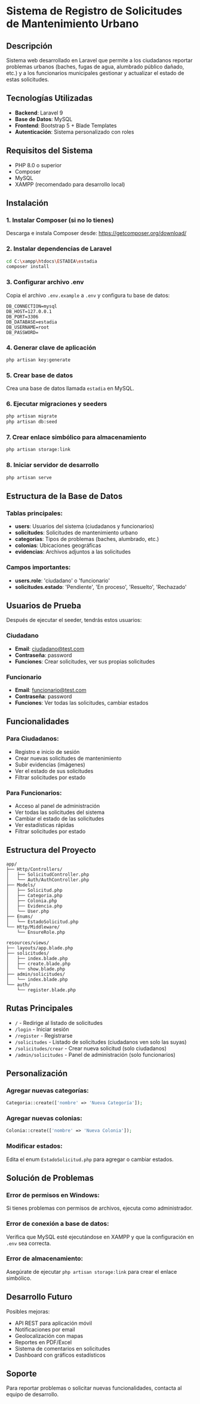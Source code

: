 # Sistema de Registro de Solicitudes de Mantenimiento Urbano

## Descripción
Sistema web desarrollado en Laravel que permite a los ciudadanos reportar problemas urbanos (baches, fugas de agua, alumbrado público dañado, etc.) y a los funcionarios municipales gestionar y actualizar el estado de estas solicitudes.

## Tecnologías Utilizadas
- **Backend**: Laravel 9
- **Base de Datos**: MySQL
- **Frontend**: Bootstrap 5 + Blade Templates
- **Autenticación**: Sistema personalizado con roles

## Requisitos del Sistema
- PHP 8.0 o superior
- Composer
- MySQL
- XAMPP (recomendado para desarrollo local)

## Instalación

### 1. Instalar Composer (si no lo tienes)
Descarga e instala Composer desde: https://getcomposer.org/download/

### 2. Instalar dependencias de Laravel
```bash
cd C:\xampp\htdocs\ESTADIA\estadia
composer install
```

### 3. Configurar archivo .env
Copia el archivo `.env.example` a `.env` y configura tu base de datos:
```env
DB_CONNECTION=mysql
DB_HOST=127.0.0.1
DB_PORT=3306
DB_DATABASE=estadia
DB_USERNAME=root
DB_PASSWORD=
```

### 4. Generar clave de aplicación
```bash
php artisan key:generate
```

### 5. Crear base de datos
Crea una base de datos llamada `estadia` en MySQL.

### 6. Ejecutar migraciones y seeders
```bash
php artisan migrate
php artisan db:seed
```

### 7. Crear enlace simbólico para almacenamiento
```bash
php artisan storage:link
```

### 8. Iniciar servidor de desarrollo
```bash
php artisan serve
```

## Estructura de la Base de Datos

### Tablas principales:
- **users**: Usuarios del sistema (ciudadanos y funcionarios)
- **solicitudes**: Solicitudes de mantenimiento urbano
- **categorias**: Tipos de problemas (baches, alumbrado, etc.)
- **colonias**: Ubicaciones geográficas
- **evidencias**: Archivos adjuntos a las solicitudes

### Campos importantes:
- **users.role**: 'ciudadano' o 'funcionario'
- **solicitudes.estado**: 'Pendiente', 'En proceso', 'Resuelto', 'Rechazado'

## Usuarios de Prueba

Después de ejecutar el seeder, tendrás estos usuarios:

### Ciudadano
- **Email**: ciudadano@test.com
- **Contraseña**: password
- **Funciones**: Crear solicitudes, ver sus propias solicitudes

### Funcionario
- **Email**: funcionario@test.com
- **Contraseña**: password
- **Funciones**: Ver todas las solicitudes, cambiar estados

## Funcionalidades

### Para Ciudadanos:
- Registro e inicio de sesión
- Crear nuevas solicitudes de mantenimiento
- Subir evidencias (imágenes)
- Ver el estado de sus solicitudes
- Filtrar solicitudes por estado

### Para Funcionarios:
- Acceso al panel de administración
- Ver todas las solicitudes del sistema
- Cambiar el estado de las solicitudes
- Ver estadísticas rápidas
- Filtrar solicitudes por estado

## Estructura del Proyecto

```
app/
├── Http/Controllers/
│   ├── SolicitudController.php
│   └── Auth/AuthController.php
├── Models/
│   ├── Solicitud.php
│   ├── Categoria.php
│   ├── Colonia.php
│   ├── Evidencia.php
│   └── User.php
├── Enums/
│   └── EstadoSolicitud.php
└── Http/Middleware/
    └── EnsureRole.php

resources/views/
├── layouts/app.blade.php
├── solicitudes/
│   ├── index.blade.php
│   ├── create.blade.php
│   └── show.blade.php
├── admin/solicitudes/
│   └── index.blade.php
└── auth/
    └── register.blade.php
```

## Rutas Principales

- `/` - Redirige al listado de solicitudes
- `/login` - Iniciar sesión
- `/register` - Registrarse
- `/solicitudes` - Listado de solicitudes (ciudadanos ven solo las suyas)
- `/solicitudes/crear` - Crear nueva solicitud (solo ciudadanos)
- `/admin/solicitudes` - Panel de administración (solo funcionarios)

## Personalización

### Agregar nuevas categorías:
```php
Categoria::create(['nombre' => 'Nueva Categoría']);
```

### Agregar nuevas colonias:
```php
Colonia::create(['nombre' => 'Nueva Colonia']);
```

### Modificar estados:
Edita el enum `EstadoSolicitud.php` para agregar o cambiar estados.

## Solución de Problemas

### Error de permisos en Windows:
Si tienes problemas con permisos de archivos, ejecuta como administrador.

### Error de conexión a base de datos:
Verifica que MySQL esté ejecutándose en XAMPP y que la configuración en `.env` sea correcta.

### Error de almacenamiento:
Asegúrate de ejecutar `php artisan storage:link` para crear el enlace simbólico.

## Desarrollo Futuro

Posibles mejoras:
- API REST para aplicación móvil
- Notificaciones por email
- Geolocalización con mapas
- Reportes en PDF/Excel
- Sistema de comentarios en solicitudes
- Dashboard con gráficos estadísticos

## Soporte

Para reportar problemas o solicitar nuevas funcionalidades, contacta al equipo de desarrollo.
